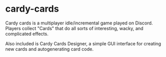 # cardy-cards

Cardy cards is a multiplayer idle/incremental game played on Discord. Players collect "Cards" that do all sorts of interesting, wacky, and complicated effects.

Also included is Cardy Cards Designer, a simple GUI interface for creating new cards and autogenerating card code.
